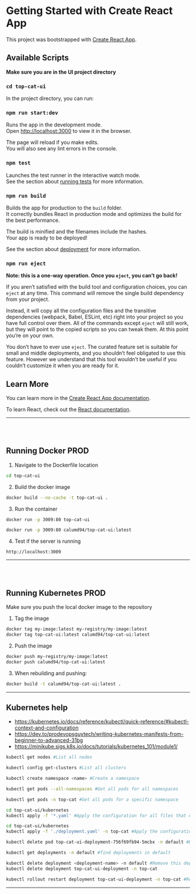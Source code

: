 # Getting Started with Create React App

This project was bootstrapped with [Create React App](https://github.com/facebook/create-react-app).

## Available Scripts

**Make sure you are in the UI project directory**
### `cd top-cat-ui`

In the project directory, you can run:

### `npm run start:dev`

Runs the app in the development mode.\
Open [http://localhost:3000](http://localhost:3000) to view it in the browser.

The page will reload if you make edits.\
You will also see any lint errors in the console.

### `npm test`

Launches the test runner in the interactive watch mode.\
See the section about [running tests](https://facebook.github.io/create-react-app/docs/running-tests) for more information.

### `npm run build`

Builds the app for production to the `build` folder.\
It correctly bundles React in production mode and optimizes the build for the best performance.

The build is minified and the filenames include the hashes.\
Your app is ready to be deployed!

See the section about [deployment](https://facebook.github.io/create-react-app/docs/deployment) for more information.

### `npm run eject`

**Note: this is a one-way operation. Once you `eject`, you can’t go back!**

If you aren’t satisfied with the build tool and configuration choices, you can `eject` at any time. This command will remove the single build dependency from your project.

Instead, it will copy all the configuration files and the transitive dependencies (webpack, Babel, ESLint, etc) right into your project so you have full control over them. All of the commands except `eject` will still work, but they will point to the copied scripts so you can tweak them. At this point you’re on your own.

You don’t have to ever use `eject`. The curated feature set is suitable for small and middle deployments, and you shouldn’t feel obligated to use this feature. However we understand that this tool wouldn’t be useful if you couldn’t customize it when you are ready for it.

## Learn More

You can learn more in the [Create React App documentation](https://facebook.github.io/create-react-app/docs/getting-started).

To learn React, check out the [React documentation](https://reactjs.org/).

---
<br><br>

## Running Docker PROD
1. Navigate to the Dockerfile location
```bash
cd top-cat-ui
```
2. Build the docker image
```bash
docker build --no-cache -t top-cat-ui .
```
3. Run the container
```bash
docker run -p 3009:80 top-cat-ui
```
```bash
docker run -p 3009:80 calumd94/top-cat-ui:latest
```
4. Test if the server is running
```
http://localhost:3009
```

---
<br><br>

## Running Kubernetes PROD
Make sure you push the local docker image to the repository
1. Tag the image
```bash
docker tag my-image:latest my-registry/my-image:latest
docker tag top-cat-ui:latest calumd94/top-cat-ui:latest
```
2. Push the image
```bash
docker push my-registry/my-image:latest
docker push calumd94/top-cat-ui:latest
```
3. When rebuilding and pushing:
```bash
docker build -t calumd94/top-cat-ui:latest .
```

---

## Kubernetes help
- https://kubernetes.io/docs/reference/kubectl/quick-reference/#kubectl-context-and-configuration
- https://dev.to/prodevopsguytech/writing-kubernetes-manifests-from-beginner-to-advanced-31bg
- https://minikube.sigs.k8s.io/docs/tutorials/kubernetes_101/module1/
```bash
kubectl get nodes #List all nodes
```
```bash
kubectl config get-clusters #List all clusters
```
```bash
kubectl create namespace <name> #Create a namespace
```
```bash
kubectl get pods --all-namespaces #Get all pods for all namespaces
```
```bash
kubectl get pods -n top-cat #Get all pods for a specific namespace
```
```bash
cd top-cat-ui/kubernetes
kubectl apply -f '*.yaml' #Apply the configuration for all files that end with '.yaml'
```
```bash
cd top-cat-ui/kubernetes
kubectl apply -f './deployment.yaml' -n top-cat #Apply the configuration for this file
```
```bash
kubectl delete pod top-cat-ui-deployment-756f69fb94-5mcbx -n default #Delete this pod from this namespace
```
```bash
kubectl get deployments -n default #find deployemnts in default
```
```bash
kubectl delete deployment <deployment-name> -n default #Remove this deployment from this namespace
kubectl delete deployment top-cat-ui-deployment -n top-cat
```
```bash
kubectl rollout restart deployment top-cat-ui-deployment -n top-cat #Restart deployment
```

---
<br><br>
